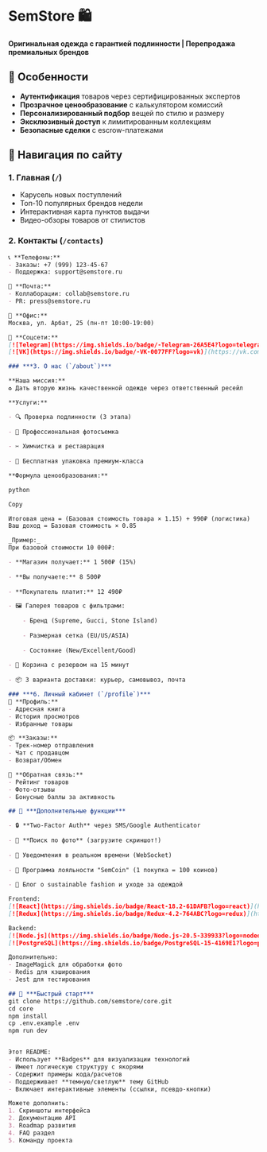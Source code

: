# SemStore 🛍️

**Оригинальная одежда с гарантией подлинности | Перепродажа премиальных брендов**

## 🌟 Особенности
- **Аутентификация** товаров через сертифицированных экспертов
- **Прозрачное ценообразование** с калькулятором комиссий
- **Персонализированный подбор** вещей по стилю и размеру
- **Эксклюзивный доступ** к лимитированным коллекциям
- **Безопасные сделки** с escrow-платежами

## 🧭 Навигация по сайту

### 1. Главная (`/`)
- Карусель новых поступлений
- Топ-10 популярных брендов недели
- Интерактивная карта пунктов выдачи
- Видео-обзоры товаров от стилистов

### 2. Контакты (`/contacts`)
```markdown
📞 **Телефоны:**
- Заказы: +7 (999) 123-45-67
- Поддержка: support@semstore.ru

📧 **Почта:**
- Коллаборации: collab@semstore.ru
- PR: press@semstore.ru

🏢 **Офис:**
Москва, ул. Арбат, 25 (пн-пт 10:00-19:00)

📱 **Соцсети:**
[![Telegram](https://img.shields.io/badge/-Telegram-26A5E4?logo=telegram)](https://t.me/semstore)
[![VK](https://img.shields.io/badge/-VK-0077FF?logo=vk)](https://vk.com/semstore)

### ***3. О нас (`/about`)***

**Наша миссия:**  
♻️ Дать вторую жизнь качественной одежде через ответственный ресейл

**Услуги:**

- 🔍 Проверка подлинности (3 этапа)
    
- 📸 Профессиональная фотосъемка
    
- ✂️ Химчистка и реставрация
    
- 🎁 Бесплатная упаковка премиум-класса

**Формула ценообразования:**

python

Copy

Итоговая цена = (Базовая стоимость товара × 1.15) + 990₽ (логистика)
Ваш доход = Базовая стоимость × 0.85

_Пример:_  
При базовой стоимости 10 000₽:

- **Магазин получает:** 1 500₽ (15%)
    
- **Вы получаете:** 8 500₽
    
- **Покупатель платит:** 12 490₽

- 🖼️ Галерея товаров с фильтрами:
    
    - Бренд (Supreme, Gucci, Stone Island)
        
    - Размерная сетка (EU/US/ASIA)
        
    - Состояние (New/Excellent/Good)
        
- 🛒 Корзина с резервом на 15 минут
    
- 📦 3 варианта доставки: курьер, самовывоз, почта

### ***6. Личный кабинет (`/profile`)***
👤 **Профиль:**
- Адресная книга
- История просмотров
- Избранные товары

📦 **Заказы:**
- Трек-номер отправления
- Чат с продавцом
- Возврат/Обмен

💬 **Обратная связь:**
- Рейтинг товаров
- Фото-отзывы
- Бонусные баллы за активность

## 🚀 ***Дополнительные функции***

- 🔒 **Two-Factor Auth** через SMS/Google Authenticator
    
- 🔎 **Поиск по фото** (загрузите скриншот!)
    
- 🔔 Уведомления в реальном времени (WebSocket)
    
- 🎁 Программа лояльности "SemCoin" (1 покупка = 100 коинов)
    
- 📖 Блог о sustainable fashion и уходе за одеждой

Frontend: 
[![React](https://img.shields.io/badge/React-18.2-61DAFB?logo=react)](https://react.dev/)
[![Redux](https://img.shields.io/badge/Redux-4.2-764ABC?logo=redux)](https://redux.js.org/)

Backend: 
[![Node.js](https://img.shields.io/badge/Node.js-20.5-339933?logo=nodedotjs)](https://nodejs.org/)
[![PostgreSQL](https://img.shields.io/badge/PostgreSQL-15-4169E1?logo=postgresql)](https://www.postgresql.org/)

Дополнительно:
- ImageMagick для обработки фото
- Redis для кэширования
- Jest для тестирования

## 🏁 ***Быстрый старт***
git clone https://github.com/semstore/core.git
cd core
npm install
cp .env.example .env
npm run dev


Этот README:
- Использует **Badges** для визуализации технологий
- Имеет логическую структуру с якорями
- Содержит примеры кода/расчетов
- Поддерживает **темную/светлую** тему GitHub
- Включает интерактивные элементы (ссылки, псевдо-кнопки)

Можете дополнить:
1. Скриншоты интерфейса
2. Документацию API
3. Roadmap развития
4. FAQ раздел
5. Команду проекта